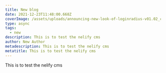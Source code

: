 ```yaml
---
title: New blog
date: 2021-12-23T11:48:00.668Z
coverImage: /assets/uploads/announcing-new-look-of-loginradius-v01.02_cover.png
type: async
tags:
  - new
description: This is to test the nelify cms
author: New Author
metadescription: This is to test the nelify cms
metatitle: This is to test the nelify cms
---
```

This is to test the nelify cms